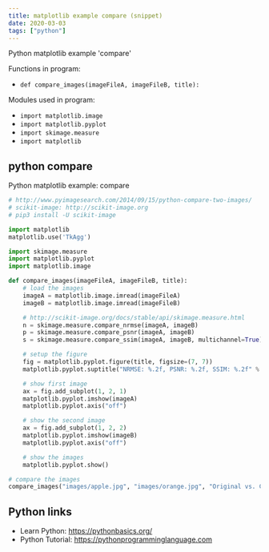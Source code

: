```yaml
---
title: matplotlib example compare (snippet)
date: 2020-03-03
tags: ["python"]
---
```

Python matplotlib example 'compare'

Functions in program: 
* `def compare_images(imageFileA, imageFileB, title):`

Modules used in program: 
* `import matplotlib.image`
* `import matplotlib.pyplot`
* `import skimage.measure`
* `import matplotlib`

## python compare

Python matplotlib example: compare

```python
# http://www.pyimagesearch.com/2014/09/15/python-compare-two-images/
# scikit-image: http://scikit-image.org
# pip3 install -U scikit-image

import matplotlib
matplotlib.use('TkAgg')

import skimage.measure
import matplotlib.pyplot
import matplotlib.image

def compare_images(imageFileA, imageFileB, title):
    # load the images
    imageA = matplotlib.image.imread(imageFileA)
    imageB = matplotlib.image.imread(imageFileB)

    # http://scikit-image.org/docs/stable/api/skimage.measure.html
    n = skimage.measure.compare_nrmse(imageA, imageB)
    p = skimage.measure.compare_psnr(imageA, imageB)
    s = skimage.measure.compare_ssim(imageA, imageB, multichannel=True)

    # setup the figure
    fig = matplotlib.pyplot.figure(title, figsize=(7, 7))
    matplotlib.pyplot.suptitle("NRMSE: %.2f, PSNR: %.2f, SSIM: %.2f" % (n, p, s))

    # show first image
    ax = fig.add_subplot(1, 2, 1)
    matplotlib.pyplot.imshow(imageA)
    matplotlib.pyplot.axis("off")

    # show the second image
    ax = fig.add_subplot(1, 2, 2)
    matplotlib.pyplot.imshow(imageB)
    matplotlib.pyplot.axis("off")

    # show the images
    matplotlib.pyplot.show()

# compare the images
compare_images("images/apple.jpg", "images/orange.jpg", "Original vs. Contrast")


```

## Python links

- Learn Python: https://pythonbasics.org/
- Python Tutorial: https://pythonprogramminglanguage.com

